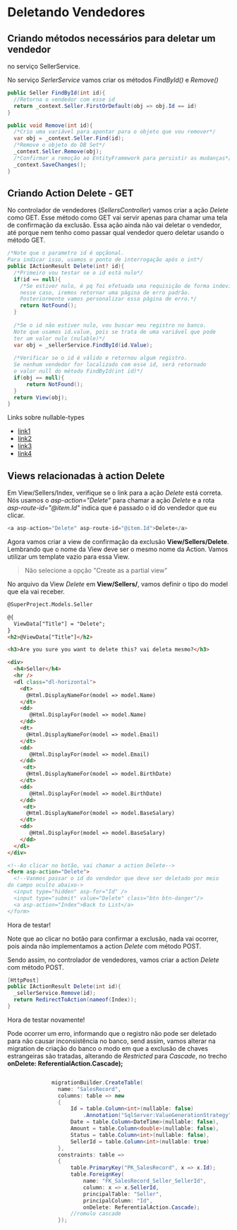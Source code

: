 # Deletando Vendedores

## Criando métodos necessários para deletar um vendedor 
no serviço SellerService.

No serviço _SerlerService_ vamos criar os métodos _FindById()_ e _Remove()_

```cs
public Seller FindById(int id){
  //Retorna o vendedor com esse id
  return _context.Seller.FirstOrDefault(obj => obj.Id == id)
}

public void Remove(int id){
  /*Crio uma variável para apontar para o objeto que vou remover*/
  var obj = _context.Seller.Find(id);
  /*Remove o objeto do DB Set*/
  _context.Seller.Remove(obj);
  /*Confirmar a remoção ao EntityFramework para persistir as mudanças*/
  _context.SaveChanges();
}
```

## Criando Action Delete - GET

No controlador de vendedores (_SellersController_) vamos criar 
a ação _Delete_ como GET.
Esse método como GET vai servir apenas para chamar uma tela de confirmação 
da exclusão. Essa ação ainda não vai deletar o vendedor, até porque nem tenho 
como passar qual vendedor quero deletar usando o método GET.

```cs
/*Note que o parametro id é opçãonal. 
Para indicar isso, usamos o ponto de interrogação após o int*/
public IActionResult Delete(int? id){
  /*Primeiro vou testar se o id está nulo*/
  if(id == null){
    /*Se estiver nulo, é pq foi efetuada uma requisição de forma indevida,
    nesse caso, iremos retornar uma página de erro padrão.
    Posteriormente vamos personalizar essa página de erro.*/
    return NotFound();
  }
  
  /*Se o id não estiver nulo, vou buscar meu registro no banco.
  Note que usamos id.value, pois se trata de uma variável que pode
  ter um valor nulo (nulable)*/
  var obj = _sellerService.FindById(id.Value);
  
  /*Verificar se o id é válido e retornou algum registro.
  Se nenhum vendedor for localizado com esse id, será retornado 
  o valor null do método FindById(int id)*/
  if(obj == null){
      return NotFound();
  }
  return View(obj);
}

```

Links sobre nullable-types
  - [link1](http://www.macoratti.net/11/03/c_ntp.htm)
  - [link2](https://docs.microsoft.com/pt-br/dotnet/csharp/programming-guide/nullable-types/)
  - [link3](https://docs.microsoft.com/pt-br/dotnet/csharp/programming-guide/nullable-types/using-nullable-types)
  - [link4](https://docs.microsoft.com/pt-br/dotnet/api/system.nullable-1?view=netframework-4.8)
  
## Views relacionadas à action Delete


Em View/Sellers/Index, verifique se o link para a ação _Delete_ está correta.
Nós usamos o _asp-action="Delete"_ para chamar a ação _Delete_ e a rota
_asp-route-id="@item.Id"_ indica que é passado o id do vendedor que eu clicar.

```cs
<a asp-action="Delete" asp-route-id="@item.Id">Delete</a>
```


Agora vamos criar a view de confirmação da exclusão **View/Sellers/Delete**. 
Lembrando que o nome da View deve ser o mesmo nome da Action.
Vamos utilizar um template vazio para essa View.

  > Não selecione a opção "Create as a partial view"


No arquivo da View _Delete_ em **View/Sellers/**, vamos definir o tipo do model
que ela vai receber.

```html
@SuperProject.Models.Seller

@{
  ViewData["Title"] = "Delete";
}
<h2>@ViewData["Title"]</h2>

<h3>Are you sure you want to delete this? vai deleta mesmo?</h3>

<div>
  <h4>Seller</h4>
  <hr />
  <dl class="dl-horizontal">
    <dt>
      @Html.DisplayNameFor(model => model.Name)
    </dt>
    <dd>
       @Html.DisplayFor(model => model.Name)
    </dd>
    <dt>
      @Html.DisplayNameFor(model => model.Email)
    </dt>
    <dd>
       @Html.DisplayFor(model => model.Email)
    </dd>
     <dt>
      @Html.DisplayNameFor(model => model.BirthDate)
    </dt>
    <dd>
       @Html.DisplayFor(model => model.BirthDate)
    </dd>
     <dt>
      @Html.DisplayNameFor(model => model.BaseSalary)
    </dt>
    <dd>
       @Html.DisplayFor(model => model.BaseSalary)
    </dd>    
  </dl>
</div>

<!--Ao clicar no botão, vai chamar a action Delete-->
<form asp-action="Delete">
  <!--Vanmos passar o id do vendedor que deve ser deletado por meio
do campo oculto abaixo->
  <input type="hidden" asp-for="Id" />
  <input type="submit" value="Delete" class="btn btn-danger"/>
  <a asp-action="Index">Back to List</a>
</form>
```

Hora de testar!

Note que ao clicar no botão para confirmar a exclusão, nada vai ocorrer,
pois ainda não implementamos a action _Delete_ com método POST.

Sendo assim, no controlador de vendedores, 
vamos criar a action _Delete_ com método POST.


```cs
[HttpPost]
public IActionResult Delete(int id){
  _sellerService.Remove(id);
  return RedirectToAction(nameof(Index));
}
```

Hora de testar novamente!

Pode ocorrer um erro, informando que o registro não pode ser deletado para não causar inconsistência no banco, send assim, vamos alterar na migration de criação do banco o modo em que a exclusão de chaves estrangeiras são tratadas, alterando de _Restricted_ para _Cascade_, no trecho **onDelete: ReferentialAction.Cascade);**

```cs

              migrationBuilder.CreateTable(
                name: "SalesRecord",
                columns: table => new
                {
                    Id = table.Column<int>(nullable: false)
                        .Annotation("SqlServer:ValueGenerationStrategy", SqlServerValueGenerationStrategy.IdentityColumn),
                    Date = table.Column<DateTime>(nullable: false),
                    Amount = table.Column<double>(nullable: false),
                    Status = table.Column<int>(nullable: false),
                    SellerId = table.Column<int>(nullable: true)
                },
                constraints: table =>
                {
                    table.PrimaryKey("PK_SalesRecord", x => x.Id);
                    table.ForeignKey(
                        name: "FK_SalesRecord_Seller_SellerId",
                        column: x => x.SellerId,
                        principalTable: "Seller",
                        principalColumn: "Id",
                        onDelete: ReferentialAction.Cascade);
                    //romulo cascade
                });
                
                
 ```
